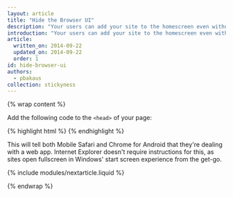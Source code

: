```yaml
---
layout: article
title: "Hide the Browser UI"
description: "Your users can add your site to the homescreen even without any special code on your end, but we recommend to have your web app display without the browser UI when launched from the homescreen (effectively going fullscreen)."
introduction: "Your users can add your site to the homescreen even without any special code on your end, but we recommend to have your web app display without the browser UI when launched from the homescreen (effectively going fullscreen)."
article:
  written_on: 2014-09-22
  updated_on: 2014-09-22
  order: 1
id: hide-browser-ui
authors:
  - pbakaus
collection: stickyness
---
```


{% wrap content %}

Add the following code to the `<head>` of your page:

{% highlight html %}
<meta name="mobile-web-app-capable" content="yes">
<meta name="apple-mobile-web-app-capable" content="yes">
{% endhighlight %}


This will tell both Mobile Safari and Chrome for Android that they're dealing with a web app. Internet Explorer doesn't require instructions for this, as sites open fullscreen in Windows' start screen experience from the get-go.

{% include modules/nextarticle.liquid %}

{% endwrap %}
